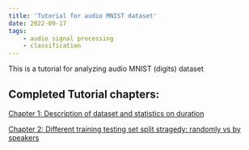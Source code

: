 ```yaml
---
title: 'Tutorial for audio MNIST dataset'
date: 2022-09-17
tags:
    - audio signal processing
    - classification
---
```

This is a tutorial for analyzing audio MNIST (digits) dataset 

Completed Tutorial chapters:
---
[Chapter 1: Description of dataset and statistics on duration](../_posts/audio_mnist_posts/description_of_dataset.md)   

[Chapter 2: Different training testing set split stragedy: randomly vs by speakers](./audio_mnist_posts/different_training_stragedies.md)  